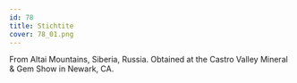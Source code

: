 ```yaml
---
id: 78
title: Stichtite
cover: 78_01.png
---
```


From Altai Mountains, Siberia, Russia. Obtained at the Castro Valley Mineral & Gem Show in Newark, CA.

